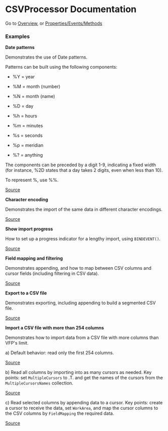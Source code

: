 # CSVProcessor Documentation

Go to [Overview](DOCUMENTATION.md "Overview"), or [Properties/Events/Methods](pem.md "PEM")

### Examples

**Date patterns**

Demonstrates the use of Date patterns.

Patterns can be built using the following components:

- %Y = year

- %M = month (number)

- %N = month (name)

- %D = day

- %h = hours

- %m = minutes

- %s = seconds

- %p = meridian

- %? = anything

The components can be preceded by a digit 1-9, indicating a fixed width (for instance, %2D states that a day takes 2 digits, even when less than 10).

To represent %, use %%.

[Source](examples/datepatterns.prg "Source")

**Character encoding**

Demonstrates the import of the same data in different character encodings.

[Source](examples/encodings.prg "Source")

**Show import progress**

How to set up a progress indicator for a lengthy import, using `BINDEVENT()`.

[Source](examples/showprogress.prg "Source")

**Field mapping and filtering**

Demonstrates appending, and how to map between CSV columns and cursor fields (including filtering in CSV data).

[Source](examples/fieldmapping.prg "Source")

**Export to a CSV file**

Demonstrates exporting, including appending to build a segmented CSV file.

[Source](examples/export.prg "Source")

**Import a CSV file with more than 254 columns**

Demonstrates how to import data from a CSV file with more columns than VFP's limit.

a) Default behavior: read only the first 254 columns.

[Source](examples/morethan254columns_first254.prg "Source")

b) Read all columns by importing into as many cursors as needed. Key points: set `MultipleCursors` to .T. and get the names of the cursors from the `MultipleCursorsNames` collection.

[Source](examples/morethan254columns_all.prg "Source")

c) Read selected columns by appending data to a cursor. Key points: create a cursor to receive the data, set `WorkArea`, and map the cursor columns to the CSV columns by `FieldMapping` the required data.

[Source](examples/morethan254columns_selected.prg "Source")

